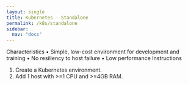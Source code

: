 ```yaml
---
layout: single
title: Kubernetes - Standalone
permalink: /k8s/standalone
sidebar:
  nav: "docs"
---
```



Characteristics
•	Simple, low-cost environment for development and training
•	No resiliency to host failure
•	Low performance
Instructions
1.	Create a Kubernetes environment.
2.	Add 1 host with >=1 CPU and >=4GB RAM.


